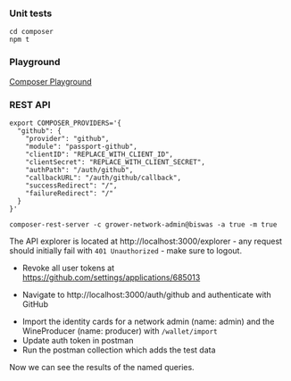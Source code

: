 ### Unit tests

```
cd composer
npm t
```

### Playground

[Composer Playground](https://composer-playground.mybluemix.net/)

### REST API

```
export COMPOSER_PROVIDERS='{
  "github": {
    "provider": "github",
    "module": "passport-github",
    "clientID": "REPLACE_WITH_CLIENT_ID",
    "clientSecret": "REPLACE_WITH_CLIENT_SECRET",
    "authPath": "/auth/github",
    "callbackURL": "/auth/github/callback",
    "successRedirect": "/",
    "failureRedirect": "/"
  }
}'

composer-rest-server -c grower-network-admin@biswas -a true -m true
```

The API explorer is located at http://localhost:3000/explorer - any request should initially fail with `401 Unauthorized` - make sure to logout.

* Revoke all user tokens at https://github.com/settings/applications/685013

- Navigate to http://localhost:3000/auth/github and authenticate with GitHub

* Import the identity cards for a network admin (name: admin) and the WineProducer (name: producer) with `/wallet/import`
* Update auth token in postman
* Run the postman collection which adds the test data

Now we can see the results of the named queries.

